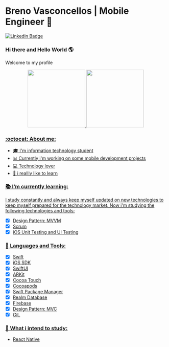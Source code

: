 <!--
**brenovasconcellos/brenovasconcellos** is a ✨ _special_ ✨ repository because its `README.md` (this file) appears on your GitHub profile.

Here are some ideas to get you started:

- 🔭 I’m currently working on ...
- 🌱 I’m currently learning ...
- 👯 I’m looking to collaborate on ...
- 🤔 I’m looking for help with ...
- 💬 Ask me about ...
- 📫 How to reach me: ...
- 😄 Pronouns: ...
- ⚡ Fun fact: ...
-->

# Breno Vasconcellos | Mobile Engineer :iphone:

[![Linkedin Badge](https://img.shields.io/badge/-LinkedIn-blue?style=flat-square&logo=Linkedin&logoColor=white&link=https://www.linkedin.com/in/breno-vasconcellos-0323511ab)](https://www.linkedin.com/in/breno-vasconcellos-0323511ab)

### Hi there and Hello World :earth_americas: 
Welcome to my profile

<div align="center">
  <a href="https://github.com/brenovasconcellos">
  <img height="180em" src="https://github-readme-stats.vercel.app/api?username=brenovasconcellos&show_icons=true&theme=dracula&include_all_commits=true&count_private=true"/>
  <img height="180em" src="https://github-readme-stats.vercel.app/api/top-langs/?username=brenovasconcellos&layout=compact&langs_count=7&theme=dracula"/>
</div>

### :octocat: About me:
- :mortar_board: I'm information technology student 
- 📊 Currently i'm working on some mobile development projects
- :computer: Technology lover
- :book: i reallly like to learn

### :books: I’m currently learning:

I study constantly and always keep myself updated on new technologies to keep myself prepared for the technology market. Now i'm studying the following technologies and tools:

- [x] Design Pattern: MVVM
- [x] Scrum
- [x] iOS Unit Testing and UI Testing

### :wrench: Languages and Tools: 

- [x] Swift
- [x] iOS SDK
- [x] SwiftUI
- [x] ARKit
- [x] Cocoa Touch
- [x] Cocoapods
- [x] Swift Package Manager
- [x] Realm Database
- [x] Firebase
- [X] Design Pattern: MVC
- [x] Git.

### 🌱 What i intend to study: 

- React Native
